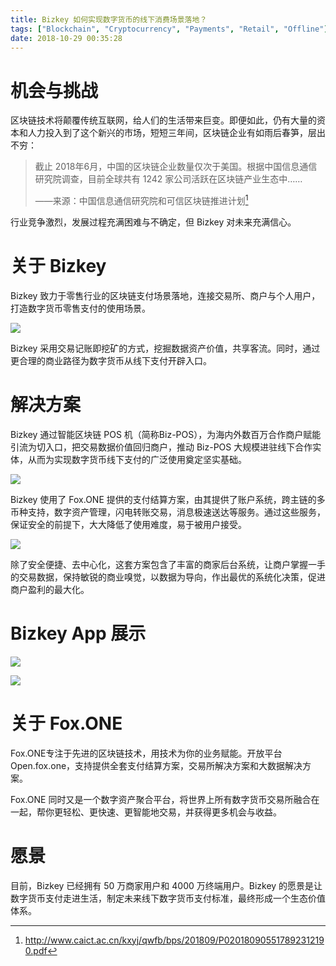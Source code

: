 ```yaml
---
title: Bizkey 如何实现数字货币的线下消费场景落地？
tags: ["Blockchain", "Cryptocurrency", "Payments", "Retail", "Offline"]
date: 2018-10-29 00:35:28
---
```


# 机会与挑战

区块链技术将颠覆传统互联网，给人们的生活带来巨变。即便如此，仍有大量的资本和人力投入到了这个新兴的市场，短短三年间，区块链企业有如雨后春笋，层出不穷：

> 截止 2018年6月，中国的区块链企业数量仅次于美国。根据中国信息通信研究院调查，目前全球共有 1242 家公司活跃在区块链产业生态中……
>
> ——来源：中国信息通信研究院和可信区块链推进计划[^1]

行业竞争激烈，发展过程充满困难与不确定，但 Bizkey 对未来充满信心。

# 关于 Bizkey

Bizkey 致力于零售行业的区块链支付场景落地，连接交易所、商户与个人用户，打造数字货币零售支付的使用场景。

![](https://mmbiz.qpic.cn/mmbiz_gif/RfzItP7R12JHa1d2jDo7wJ7WwGOwcIYKbY0hibhOfqfIOSfJxMlhBuoex24rQz7Dd2S7zccJbIF0GqBqhEU0jjw/640?wx_fmt=gif&tp=webp&wxfrom=5&wx_lazy=1)

Bizkey 采用交易记账即挖矿的方式，挖掘数据资产价值，共享客流。同时，通过更合理的商业路径为数字货币从线下支付开辟入口。

# 解决方案

Bizkey 通过智能区块链 POS 机（简称Biz-POS），为海内外数百万合作商户赋能引流为切入口，把交易数据价值回归商户，推动 Biz-POS 大规模进驻线下合作实体，从而为实现数字货币线下支付的广泛使用奠定坚实基础。

![](https://mmbiz.qpic.cn/mmbiz_png/RfzItP7R12KpJRrzm0L1tiaJicIrwmg5DNa7xthicNHibuic0TJVXiaf413iapoxLedpBOGoMgcRTBPYml0XJMbuXSh0g/640?wx_fmt=png&tp=webp&wxfrom=5&wx_lazy=1&wx_co=1)

Bizkey 使用了 Fox.ONE 提供的支付结算方案，由其提供了账户系统，跨主链的多币种支持，数字资产管理，闪电转账交易，消息极速送达等服务。通过这些服务，保证安全的前提下，大大降低了使用难度，易于被用户接受。

![](https://mmbiz.qpic.cn/mmbiz_jpg/RfzItP7R12Jt2u9cHneGXRia0svN8nSibU4uOqiavUoFBRcp9cYpibiaLEic2pzYmyvQIHQVpynm0qbkJVIC0xxfIYtw/640?wx_fmt=jpeg&tp=webp&wxfrom=5&wx_lazy=1&wx_co=1)

除了安全便捷、去中心化，这套方案包含了丰富的商家后台系统，让商户掌握一手的交易数据，保持敏锐的商业嗅觉，以数据为导向，作出最优的系统化决策，促进商户盈利的最大化。 

# Bizkey App 展示

![](https://mmbiz.qpic.cn/mmbiz_jpg/RfzItP7R12Jt2u9cHneGXRia0svN8nSibUlzyyxgcr7D7YicoE93Sc1MUAOdialgQCX5FKZPFia5km0FdbwkQGH2ibmg/640?wx_fmt=jpeg&tp=webp&wxfrom=5&wx_lazy=1&wx_co=1)

![](https://mmbiz.qpic.cn/mmbiz_jpg/RfzItP7R12Jt2u9cHneGXRia0svN8nSibUt2hB0A3KYrm1YIzlI9K686Q0Ttic6yObmCBiaAcaP0O7jevv9gNhHBWA/640?wx_fmt=jpeg&tp=webp&wxfrom=5&wx_lazy=1&wx_co=1)

# 关于 Fox.ONE

Fox.ONE专注于先进的区块链技术，用技术为你的业务赋能。开放平台Open.fox.one，支持提供全套支付结算方案，交易所解决方案和大数据解决方案。

Fox.ONE 同时又是一个数字资产聚合平台，将世界上所有数字货币交易所融合在一起，帮你更轻松、更快速、更智能地交易，并获得更多机会与收益。

# 愿景

目前，Bizkey 已经拥有 50 万商家用户和 4000 万终端用户。Bizkey 的愿景是让数字货币支付走进生活，制定未来线下数字货币支付标准，最终形成一个生态价值体系。

 

[^1]: http://www.caict.ac.cn/kxyj/qwfb/bps/201809/P020180905517892312190.pdf
